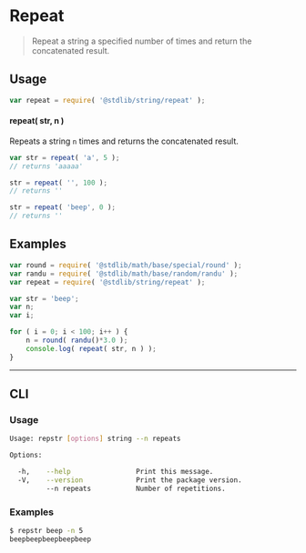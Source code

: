 # Repeat

> Repeat a string a specified number of times and return the concatenated result.


<section class="usage">

## Usage

``` javascript
var repeat = require( '@stdlib/string/repeat' );
```

#### repeat( str, n )

Repeats a string `n` times and returns the concatenated result.

``` javascript
var str = repeat( 'a', 5 );
// returns 'aaaaa'

str = repeat( '', 100 );
// returns ''

str = repeat( 'beep', 0 );
// returns ''
```

</section>

<!-- /.usage -->


<section class="examples">

## Examples

``` javascript
var round = require( '@stdlib/math/base/special/round' );
var randu = require( '@stdlib/math/base/random/randu' );
var repeat = require( '@stdlib/string/repeat' );

var str = 'beep';
var n;
var i;

for ( i = 0; i < 100; i++ ) {
    n = round( randu()*3.0 );
    console.log( repeat( str, n ) );
}
```

</section>

<!-- /.examples -->


---

<section class="cli">

## CLI


<section class="usage">

### Usage

``` bash
Usage: repstr [options] string --n repeats

Options:

  -h,    --help                Print this message.
  -V,    --version             Print the package version.
         --n repeats           Number of repetitions.
```

</section>

<!-- /.usage -->


<section class="examples">

### Examples

``` bash
$ repstr beep -n 5
beepbeepbeepbeepbeep
```
</section>

<!-- /.examples -->

</section>

<!-- /.cli -->


<section class="links">

</section>

<!-- /.links -->
